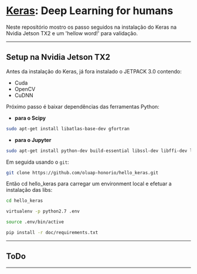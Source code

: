 # [Keras](https://github.com/keras-team/keras): Deep Learning for humans

Neste repositório mostro os passo seguidos na instalação do Keras na Nvidia Jetson TX2 e um 'hellow word!' para validação.

-----------------


## Setup na Nvidia Jetson TX2

Antes da instalação do Keras, já fora instalado o JETPACK 3.0 contendo:
- Cuda
- OpenCV
- CuDNN

Próximo passo é baixar dependências das ferramentas Python:

- **para o Scipy**

```sh
sudo apt-get install libatlas-base-dev gfortran
```

- **para o Jupyter**

```sh
sudo apt-get install python-dev build-essential libssl-dev libffi-dev libxml2-dev libxslt1-dev zlib1g-dev python-pip virtualenv
```

Em seguida usando o  `git`:

```sh
git clone https://github.com/oluap-honorio/hello_keras.git
```

Então cd hello_keras para carregar um environment local e efetuar a instalação das libs:

```sh
cd hello_keras

virtualenv -p python2.7 .env

source .env/bin/active

pip install -r doc/requirements.txt
```
------------------


## ToDo
------------------
